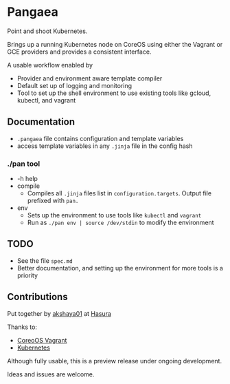 # Pangaea

Point and shoot Kubernetes.

Brings up a running Kubernetes node on CoreOS using either the Vagrant or GCE providers and provides a consistent interface.

A usable workflow enabled by
- Provider and environment aware template compiler
- Default set up of logging and monitoring
- Tool to set up the shell environment to use existing tools like gcloud, kubectl, and vagrant

## Documentation

- `.pangaea` file contains configuration and template variables
- access template variables in any `.jinja` file in the config hash

### ./pan tool

- -h help
- compile
	- Compiles all `.jinja` files list in `configuration.targets`. Output file prefixed with `pan.`
- env
	- Sets up the environment to use tools like `kubectl` and `vagrant`
	- Run as `./pan env | source /dev/stdin` to modify the environment

## TODO

- See the file `spec.md`
- Better documentation, and setting up the environment for more tools is a priority

## Contributions ##

Put together by [akshaya01](https://github.com/akshaya01) at [Hasura](http://hasura.io)

Thanks to:
- [CoreoOS Vagrant](https://github.com/coreos/coreos-vagrant)
- [Kubernetes](https://github.com/kubernetes/kubernetes)

Although fully usable, this is a preview release under ongoing development.

Ideas and issues are welcome.
